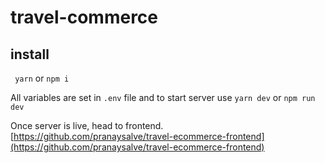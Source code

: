 # travel-commerce

## install
``` yarn```
or
```npm i```

All variables are set in ```.env``` file and to start server use ```yarn dev``` or ```npm run dev```


Once server is live, head to frontend. [https://github.com/pranaysalve/travel-ecommerce-frontend](https://github.com/pranaysalve/travel-ecommerce-frontend)
